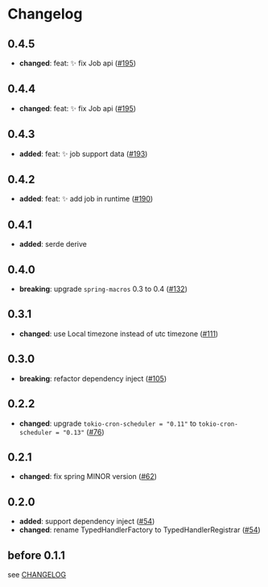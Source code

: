 # Changelog

## 0.4.5

- **changed**: feat: ✨ fix Job api ([#195])

[#195]: https://github.com/spring-rs/spring-rs/pull/195

## 0.4.4

- **changed**: feat: ✨ fix Job api ([#195])

[#195]: https://github.com/spring-rs/spring-rs/pull/195

## 0.4.3

- **added**: feat: ✨ job support data ([#193])

[#193]: https://github.com/spring-rs/spring-rs/pull/193

## 0.4.2

- **added**: feat: ✨ add job in runtime ([#190])

[#190]: https://github.com/spring-rs/spring-rs/pull/190

## 0.4.1

- **added**: serde derive

## 0.4.0

- **breaking**: upgrade `spring-macros` 0.3 to 0.4 ([#132])

[#132]: https://github.com/spring-rs/spring-rs/pull/132

## 0.3.1

- **changed**: use Local timezone instead of utc timezone ([#111])

[#111]: https://github.com/spring-rs/spring-rs/pull/111

## 0.3.0

- **breaking**: refactor dependency inject ([#105])

[#105]: https://github.com/spring-rs/spring-rs/pull/105

## 0.2.2

- **changed**: upgrade `tokio-cron-scheduler = "0.11"` to `tokio-cron-scheduler = "0.13"` ([#76])

[#76]: https://github.com/spring-rs/spring-rs/pull/76

## 0.2.1

- **changed**: fix spring MINOR version ([#62])

[#62]: https://github.com/spring-rs/spring-rs/pull/62

## 0.2.0

- **added**: support dependency inject ([#54])
- **changed**: rename TypedHandlerFactory to TypedHandlerRegistrar ([#54])

[#54]: https://github.com/spring-rs/spring-rs/pull/54

## before 0.1.1

see [CHANGELOG](../CHANGELOG.md)